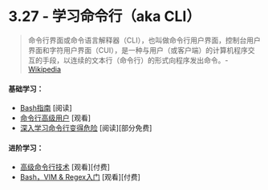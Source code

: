 <!-- 3.27 - Learn the Command Line (aka CLI) -->
# 3.27 - 学习命令行（aka CLI）
<!-- A command-line interface or command language interpreter (CLI), also known as command-line user interface, console user interface, and character user interface (CUI), is a means of interacting with a computer program where the user (or client) issues commands to the program in the form of successive lines of text (command lines).
— Wikipedia -->

> 命令行界面或命令语言解释器（CLI），也叫做命令行用户界面，控制台用户界面和字符用户界面（CUI），是一种与用户（或客户端）的计算机程序交互的手段，以连续的文本行（命令行）的形式向程序发出命令。- [Wikipedia](https://en.wikipedia.org/wiki/Command-line_interface)

<!-- General Learning:
The Bash Guide [read]
Command Line Power User [watch]
Learn Enough Command Line to Be Dangerous [read] [free to $]
Mastering:
Advanced Command Line Techniques [watch][$]
Introduction to Bash, VIM & Regex [watch][$] -->

#### 基础学习：
- [Bash指南](http://guide.bash.academy/) [阅读]
- [命令行高级用户](http://commandlinepoweruser.com/) [观看]
- [深入学习命令行变得危险](http://www.learnenough.com/command-line-tutorial) [阅读][部分免费]

#### 进阶学习：
- [高级命令行技术](https://code.tutsplus.com/courses/advanced-command-line-techniques) [观看][付费]
- [Bash，VIM & Regex入门](https://frontendmasters.com/courses/bash-vim-regex/) [观看][付费]